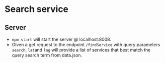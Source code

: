 # Search service

## Server
- `npm start` will start the server @ localhost:8008. 
- Given a get request to the endpoint `/findService` with query parameters `search`, `lat`and `lng` will provide a list of services that best match the query search term from data.json.

